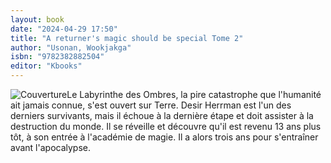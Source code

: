 ```yaml
---
layout: book
date: "2024-04-29 17:50"
title: "A returner's magic should be special Tome 2"
author: "Usonan, Wookjakga"
isbn: "9782382882504"
editor: "Kbooks"
---
```

![Couverture](/img/9782382882504.jpeg)Le Labyrinthe des Ombres, la pire catastrophe que l'humanité ait jamais connue, s'est ouvert sur Terre. Desir Herrman est l'un des derniers survivants, mais il échoue à la dernière étape et doit assister à la destruction du monde. Il se réveille et découvre qu'il est revenu 13 ans plus tôt, à son entrée à l'académie de magie. Il a alors trois ans pour s'entraîner avant l'apocalypse.